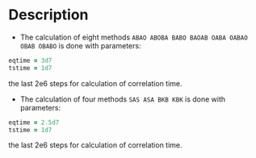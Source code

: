 # Description

- The calculation of eight methods `ABAO ABOBA BABO BAOAB OABA OABAO OBAB OBABO` is done with parameters:
```fortran
eqtime = 3d7
tstime = 1d7
```
the last 2e6 steps for calculation of correlation time.

- The calculation of four methods `SAS ASA BKB KBK` is done with parameters:
```fortran
eqtime = 2.5d7
tstime = 1d7
```
the last 2e6 steps for calculation of correlation time.
